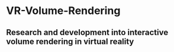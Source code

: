 # VR-Volume-Rendering

## Research and development into interactive volume rendering in virtual reality
